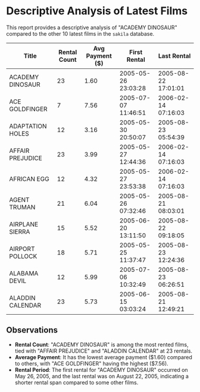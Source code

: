 # Descriptive Analysis of Latest Films

This report provides a descriptive analysis of "ACADEMY DINOSAUR" compared to the other 10 latest films in the `sakila` database.

| Title               | Rental Count | Avg Payment ($) | First Rental          | Last Rental           |
|---------------------|--------------|------------------|-----------------------|-----------------------|
| ACADEMY DINOSAUR    | 23           | 1.60             | 2005-05-26 23:03:28   | 2005-08-22 17:01:01   |
| ACE GOLDFINGER      | 7            | 7.56             | 2005-07-07 11:46:51   | 2006-02-14 07:16:03   |
| ADAPTATION HOLES    | 12           | 3.16             | 2005-05-30 20:50:07   | 2005-08-23 05:54:39   |
| AFFAIR PREJUDICE    | 23           | 3.99             | 2005-05-27 12:44:36   | 2006-02-14 07:16:03   |
| AFRICAN EGG         | 12           | 4.32             | 2005-05-27 23:53:38   | 2006-02-14 07:16:03   |
| AGENT TRUMAN        | 21           | 6.04             | 2005-05-26 07:32:46   | 2005-08-21 08:03:01   |
| AIRPLANE SIERRA     | 15           | 5.52             | 2005-06-20 13:11:50   | 2005-08-22 09:18:05   |
| AIRPORT POLLOCK     | 18           | 5.71             | 2005-05-25 11:37:47   | 2005-08-23 12:24:36   |
| ALABAMA DEVIL       | 12           | 5.99             | 2005-07-06 10:32:49   | 2005-08-23 06:26:51   |
| ALADDIN CALENDAR    | 23           | 5.73             | 2005-06-15 03:03:24   | 2005-08-21 12:49:21   |

## Observations

- **Rental Count**: "ACADEMY DINOSAUR" is among the most rented films, tied with "AFFAIR PREJUDICE" and "ALADDIN CALENDAR" at 23 rentals.
- **Average Payment**: It has the lowest average payment ($1.60) compared to others, with "ACE GOLDFINGER" having the highest ($7.56).
- **Rental Period**: The first rental for "ACADEMY DINOSAUR" occurred on May 26, 2005, and the last rental was on August 22, 2005, indicating a shorter rental span compared to some other films.